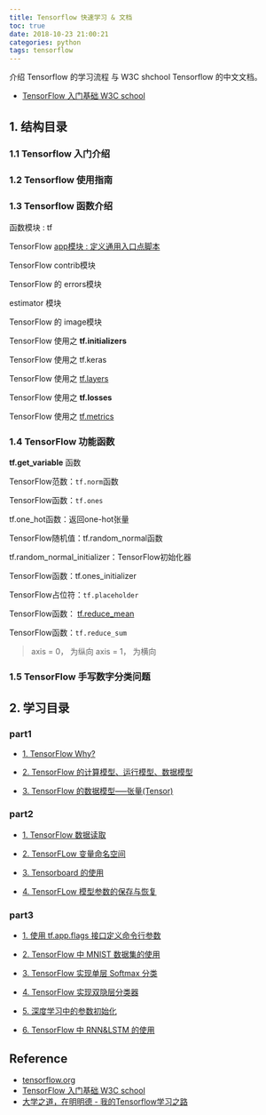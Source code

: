 ```yaml
---
title: Tensorflow 快速学习 & 文档
toc: true
date: 2018-10-23 21:00:21
categories: python
tags: tensorflow
---
```


介绍 Tensorflow 的学习流程 与 W3C shchool Tensorflow 的中文文档。

- [TensorFlow 入门基础 W3C school][2] 

<!-- more -->

## 1. 结构目录

### 1.1 Tensorflow 入门介绍

### 1.2 Tensorflow 使用指南

### 1.3 Tensorflow 函数介绍

函数模块 : tf

TensorFlow [app模块 : 定义通用入口点脚本](https://www.w3cschool.cn/tensorflow_python/tensorflow_python-58lx2coj.html)

TensorFlow contrib模块

TensorFlow 的 errors模块

estimator 模块

TensorFlow 的 image模块

TensorFlow 使用之 **tf.initializers**

TensorFlow 使用之 tf.keras

TensorFlow 使用之 [tf.layers](https://www.w3cschool.cn/tensorflow_python/tensorflow_python-59ay2s9i.html)

TensorFlow 使用之 **tf.losses**

TensorFlow 使用之 [tf.metrics](https://www.w3cschool.cn/tensorflow_python/tensorflow_python-ke8y2yhg.html)

### 1.4 TensorFlow 功能函数

**tf.get_variable** 函数

TensorFlow范数：`tf.norm`函数

TensorFlow函数：`tf.ones`

tf.one_hot函数：返回one-hot张量

TensorFlow随机值：tf.random_normal函数

tf.random_normal_initializer：TensorFlow初始化器

TensorFlow函数：tf.ones_initializer

TensorFlow占位符：`tf.placeholder`

TensorFlow函数： [tf.reduce_mean](https://www.w3cschool.cn/tensorflow_python/tensorflow_python-hckq2htb.html)

TensorFlow函数：`tf.reduce_sum`

> axis = 0， 为纵向
> axis = 1， 为横向

### 1.5 TensorFlow 手写数字分类问题

## 2. 学习目录

### part1

- [1. TensorFlow Why?][1p]

- [2. TensorFlow 的计算模型、运行模型、数据模型][2p]

- [3. TensorFlow 的数据模型—–张量(Tensor) ][3p]

### part2

- [1. TensorFlow 数据读取][0]

- [2. TensorFLow 变量命名空间][0]

- [3. Tensorboard 的使用][0] 

- [4. TensorFLow 模型参数的保存与恢复][0]

### part3

- [1. 使用 tf.app.flags 接口定义命令行参数][0] 

- [2. TensorFlow 中 MNIST 数据集的使用][0]

- [3. TensorFlow 实现单层 Softmax 分类][0]

- [4. TensorFlow 实现双隐层分类器][0]

- [5. 深度学习中的参数初始化][0]

- [6. TensorFlow 中 RNN&LSTM 的使用][0]

[0]: /2018/10/04/tensorflow-doc/
[1p]: /2018/01/22/tensorflow-1-1-why/
[2p]: https://blog.csdn.net/mzpmzk/article/details/78636127
[3p]: https://blog.csdn.net/mzpmzk/article/details/78636137

## Reference

- [tensorflow.org][1]
- [TensorFlow 入门基础 W3C school][2]
- [大学之道，在明明德 - 我的Tensorflow学习之路][3]

[1]: https://www.tensorflow.org/
[2]: https://www.w3cschool.cn/tensorflow_python/tensorflow_python-bm7y28si.html
[3]: https://blog.csdn.net/jerr__y/article/category/6747409
